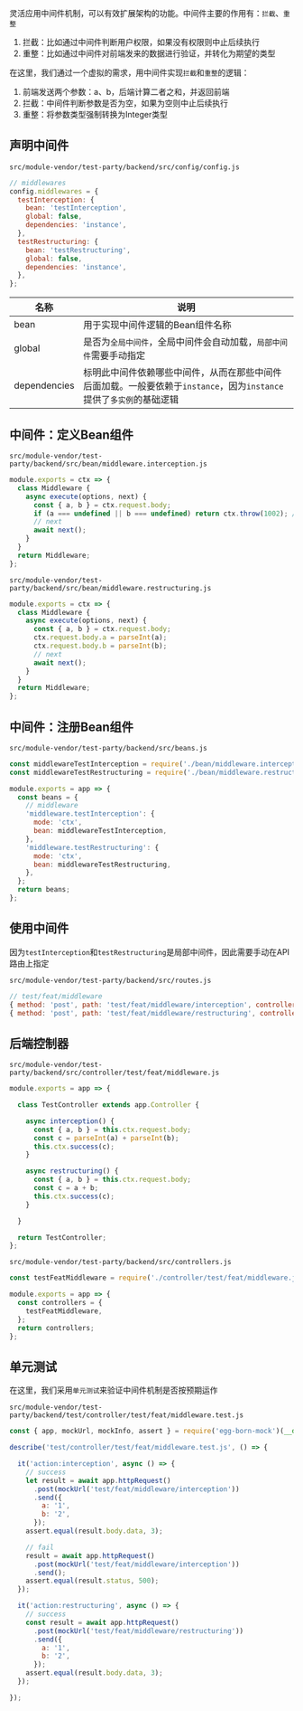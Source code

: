 灵活应用中间件机制，可以有效扩展架构的功能。中间件主要的作用有：`拦截`、`重整`

1. 拦截：比如通过中间件判断用户权限，如果没有权限则中止后续执行
2. 重整：比如通过中间件对前端发来的数据进行验证，并转化为期望的类型

在这里，我们通过一个虚拟的需求，用中间件实现`拦截`和`重整`的逻辑：

1. 前端发送两个参数：a、b，后端计算二者之和，并返回前端
2. 拦截：中间件判断参数是否为空，如果为空则中止后续执行
3. 重整：将参数类型强制转换为Integer类型

## 声明中间件

`src/module-vendor/test-party/backend/src/config/config.js`

``` javascript
// middlewares
config.middlewares = {
  testInterception: {
    bean: 'testInterception',
    global: false,
    dependencies: 'instance',
  },
  testRestructuring: {
    bean: 'testRestructuring',
    global: false,
    dependencies: 'instance',
  },
};
```

| 名称 | 说明 |
|----|----|
| bean | 用于实现中间件逻辑的Bean组件名称 |
| global | 是否为`全局中间件`，全局中间件会自动加载，`局部中间件`需要手动指定 |
| dependencies | 标明此中间件依赖哪些中间件，从而在那些中间件后面加载。一般要依赖于`instance`，因为`instance`提供了`多实例`的基础逻辑 |

## 中间件：定义Bean组件

`src/module-vendor/test-party/backend/src/bean/middleware.interception.js`

``` javascript
module.exports = ctx => {
  class Middleware {
    async execute(options, next) {
      const { a, b } = ctx.request.body;
      if (a === undefined || b === undefined) return ctx.throw(1002); // 1002: 'Incomplete Parameters'
      // next
      await next();
    }
  }
  return Middleware;
};
```

`src/module-vendor/test-party/backend/src/bean/middleware.restructuring.js`

``` javascript
module.exports = ctx => {
  class Middleware {
    async execute(options, next) {
      const { a, b } = ctx.request.body;
      ctx.request.body.a = parseInt(a);
      ctx.request.body.b = parseInt(b);
      // next
      await next();
    }
  }
  return Middleware;
};
```

## 中间件：注册Bean组件

`src/module-vendor/test-party/backend/src/beans.js`

``` javascript
const middlewareTestInterception = require('./bean/middleware.interception.js');
const middlewareTestRestructuring = require('./bean/middleware.restructuring.js');

module.exports = app => {
  const beans = {
    // middleware
    'middleware.testInterception': {
      mode: 'ctx',
      bean: middlewareTestInterception,
    },
    'middleware.testRestructuring': {
      mode: 'ctx',
      bean: middlewareTestRestructuring,
    },
  };
  return beans;
};
```

## 使用中间件

因为`testInterception`和`testRestructuring`是局部中间件，因此需要手动在API路由上指定

`src/module-vendor/test-party/backend/src/routes.js`

``` javascript
// test/feat/middleware
{ method: 'post', path: 'test/feat/middleware/interception', controller: 'testFeatMiddleware', middlewares: 'test,testInterception' },
{ method: 'post', path: 'test/feat/middleware/restructuring', controller: 'testFeatMiddleware', middlewares: 'test,testInterception,testRestructuring' },
```

## 后端控制器

`src/module-vendor/test-party/backend/src/controller/test/feat/middleware.js`

``` javascript
module.exports = app => {

  class TestController extends app.Controller {

    async interception() {
      const { a, b } = this.ctx.request.body;
      const c = parseInt(a) + parseInt(b);
      this.ctx.success(c);
    }

    async restructuring() {
      const { a, b } = this.ctx.request.body;
      const c = a + b;
      this.ctx.success(c);
    }

  }

  return TestController;
};
```

`src/module-vendor/test-party/backend/src/controllers.js`

``` javascript
const testFeatMiddleware = require('./controller/test/feat/middleware.js');

module.exports = app => {
  const controllers = {
    testFeatMiddleware,
  };
  return controllers;
};
```

## 单元测试

在这里，我们采用`单元测试`来验证中间件机制是否按预期运作

`src/module-vendor/test-party/backend/test/controller/test/feat/middleware.test.js`

``` javascript
const { app, mockUrl, mockInfo, assert } = require('egg-born-mock')(__dirname);

describe('test/controller/test/feat/middleware.test.js', () => {

  it('action:interception', async () => {
    // success
    let result = await app.httpRequest()
      .post(mockUrl('test/feat/middleware/interception'))
      .send({
        a: '1',
        b: '2',
      });
    assert.equal(result.body.data, 3);

    // fail
    result = await app.httpRequest()
      .post(mockUrl('test/feat/middleware/interception'))
      .send();
    assert.equal(result.status, 500);
  });

  it('action:restructuring', async () => {
    // success
    const result = await app.httpRequest()
      .post(mockUrl('test/feat/middleware/restructuring'))
      .send({
        a: '1',
        b: '2',
      });
    assert.equal(result.body.data, 3);
  });

});
```